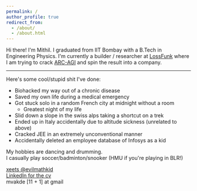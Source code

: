 ```yaml
---
permalink: /
author_profile: true
redirect_from:
  - /about/
  - /about.html
---
```

Hi there! I'm Mithil. I graduated from IIT Bombay with a B.Tech in Engineering Physics. I'm currently a builder / researcher at [LossFunk](https://lossfunk.com/) where I am trying to crack [ARC-AGI](http://arcprize.org/) and spin the result into a company.  

---
Here's some cool/stupid shit I've done:
- Biohacked my way out of a chronic disease  
- Saved my own life during a medical emergency 
- Got stuck solo in a random French city at midnight without a room 
  - Greatest night of my life
- Slid down a slope in the swiss alps taking a shortcut on a trek
- Ended up in Italy accidentally due to altitude sickness (unrelated to above)
- Cracked JEE in an extremely unconventional manner
- Accidentally deleted an employee database of Infosys as a kid

My hobbies are dancing and drumming.  
I casually play soccer/badminton/snooker (HMU if you're playing in BLR!)

[xeets @evilmathkid](x.com/evilmathkid)  
[LinkedIn for the cv](www.linkedin.com/in/mvakde)  
mvakde [11 + 1] at gmail

<!-- Todo?
- (Some of) the craziest things I did
- My Paris trip
- My failures (cancelling 3 research projects, depression, foray into placements/non-tech)
- Dance videos like Akshay's blog?
- Chris olah like date me page?-->